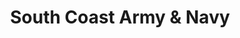 ---
title: "South Coast Army & Navy"
url: /newport-beach/south-coast-army-und-navy/
shop: Kleidung
---
